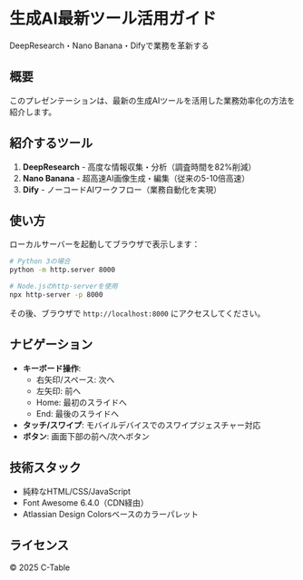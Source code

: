 # 生成AI最新ツール活用ガイド

DeepResearch・Nano Banana・Difyで業務を革新する

## 概要

このプレゼンテーションは、最新の生成AIツールを活用した業務効率化の方法を紹介します。

## 紹介するツール

1. **DeepResearch** - 高度な情報収集・分析（調査時間を82%削減）
2. **Nano Banana** - 超高速AI画像生成・編集（従来の5-10倍高速）
3. **Dify** - ノーコードAIワークフロー（業務自動化を実現）

## 使い方

ローカルサーバーを起動してブラウザで表示します：

```bash
# Python 3の場合
python -m http.server 8000

# Node.jsのhttp-serverを使用
npx http-server -p 8000
```

その後、ブラウザで `http://localhost:8000` にアクセスしてください。

## ナビゲーション

- **キーボード操作**:
  - 右矢印/スペース: 次へ
  - 左矢印: 前へ
  - Home: 最初のスライドへ
  - End: 最後のスライドへ
- **タッチ/スワイプ**: モバイルデバイスでのスワイプジェスチャー対応
- **ボタン**: 画面下部の前へ/次へボタン

## 技術スタック

- 純粋なHTML/CSS/JavaScript
- Font Awesome 6.4.0（CDN経由）
- Atlassian Design Colorsベースのカラーパレット

## ライセンス

© 2025 C-Table
